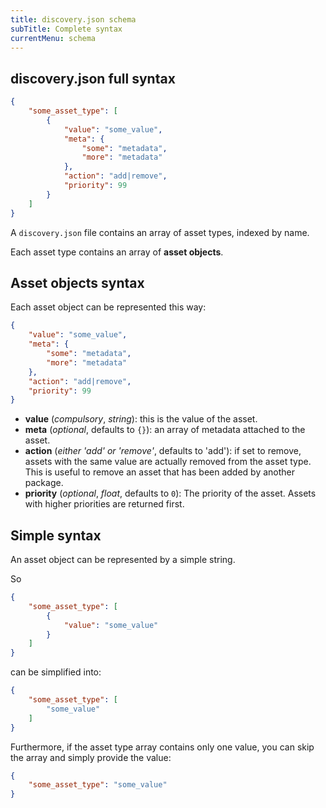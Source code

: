 ```yaml
---
title: discovery.json schema
subTitle: Complete syntax
currentMenu: schema
---
```


## **discovery.json** full syntax

```json
{
    "some_asset_type": [
        {
            "value": "some_value",
            "meta": {
                "some": "metadata",
                "more": "metadata"
            },
            "action": "add|remove",
            "priority": 99
        }
    ]
}
```

A `discovery.json` file contains an array of asset types, indexed by name.

Each asset type contains an array of **asset objects**.

## Asset objects syntax

Each asset object can be represented this way:

```json
{
    "value": "some_value",
    "meta": {
        "some": "metadata",
        "more": "metadata"
    },
    "action": "add|remove",
    "priority": 99
}
```

- **value** (*compulsory*, *string*): this is the value of the asset.
- **meta** (*optional*, defaults to `{}`): an array of metadata attached to the asset.
- **action** (*either 'add' or 'remove'*, defaults to 'add'): if set to remove, assets with the same value are actually removed from the asset type.
  This is useful to remove an asset that has been added by another package.
- **priority** (*optional*, *float*, defaults to `0`): The priority of the asset. Assets with higher priorities are returned first.

## Simple syntax

An asset object can be represented by a simple string.

So

```json
{
    "some_asset_type": [
        {
            "value": "some_value"
        }
    ]
}
```

can be simplified into:

```json
{
    "some_asset_type": [
        "some_value"
    ]
}
```

Furthermore, if the asset type array contains only one value, you can skip the array and simply provide the value:

```json
{
    "some_asset_type": "some_value"
}
```
